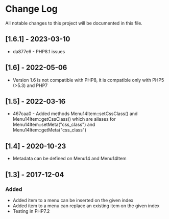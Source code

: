 Change Log
==========
All notable changes to this project will be documented in this file.

## [1.6.1] - 2023-03-10

* da877e6 - PHP8.1 issues

## [1.6] - 2022-05-06

* Version 1.6 is not compatible with PHP8, it is compatible only with PHP5 (>5.3) and PHP7

## [1.5] - 2022-03-16

* 467caa0 - Added methods Menu14Item::setCssClass() and Menu14Item::getCssClass() which are aliases for Menu14Item::setMeta("css_class") and Menu14Item::getMeta("css_class")

## [1.4] - 2020-10-23

- Metadata can be defined on Menu14 and Menu14Item

## [1.3] - 2017-12-04

### Added
- Added item to a menu can be inserted on the given index
- Added item to a menu can replace an existing item on the given index
- Testing in PHP7.2
